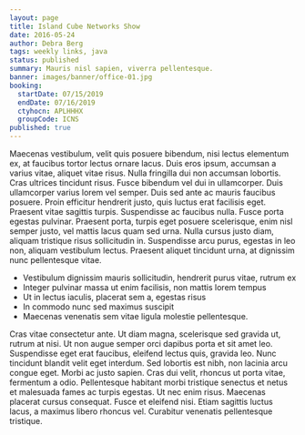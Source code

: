```yaml
---
layout: page
title: Island Cube Networks Show
date: 2016-05-24
author: Debra Berg
tags: weekly links, java
status: published
summary: Mauris nisl sapien, viverra pellentesque.
banner: images/banner/office-01.jpg
booking:
  startDate: 07/15/2019
  endDate: 07/16/2019
  ctyhocn: APLHHHX
  groupCode: ICNS
published: true
---
```

Maecenas vestibulum, velit quis posuere bibendum, nisi lectus elementum ex, at faucibus tortor lectus ornare lacus. Duis eros ipsum, accumsan a varius vitae, aliquet vitae risus. Nulla fringilla dui non accumsan lobortis. Cras ultrices tincidunt risus. Fusce bibendum vel dui in ullamcorper. Duis ullamcorper varius lorem vel semper. Duis sed ante ac mauris faucibus posuere. Proin efficitur hendrerit justo, quis luctus erat facilisis eget. Praesent vitae sagittis turpis. Suspendisse ac faucibus nulla. Fusce porta egestas pulvinar. Praesent porta, turpis eget posuere scelerisque, enim nisl semper justo, vel mattis lacus quam sed urna. Nulla cursus justo diam, aliquam tristique risus sollicitudin in. Suspendisse arcu purus, egestas in leo non, aliquam vestibulum lectus. Praesent aliquet tincidunt urna, at dignissim nunc pellentesque vitae.

* Vestibulum dignissim mauris sollicitudin, hendrerit purus vitae, rutrum ex
* Integer pulvinar massa ut enim facilisis, non mattis lorem tempus
* Ut in lectus iaculis, placerat sem a, egestas risus
* In commodo nunc sed maximus suscipit
* Maecenas venenatis sem vitae ligula molestie pellentesque.

Cras vitae consectetur ante. Ut diam magna, scelerisque sed gravida ut, rutrum at nisi. Ut non augue semper orci dapibus porta et sit amet leo. Suspendisse eget erat faucibus, eleifend lectus quis, gravida leo. Nunc tincidunt blandit velit eget interdum. Sed lobortis est nibh, non lacinia arcu congue eget. Morbi ac justo sapien. Cras dui velit, rhoncus ut porta vitae, fermentum a odio. Pellentesque habitant morbi tristique senectus et netus et malesuada fames ac turpis egestas. Ut nec enim risus. Maecenas placerat cursus consequat. Fusce et eleifend nisi. Etiam sagittis luctus lacus, a maximus libero rhoncus vel. Curabitur venenatis pellentesque tristique.
